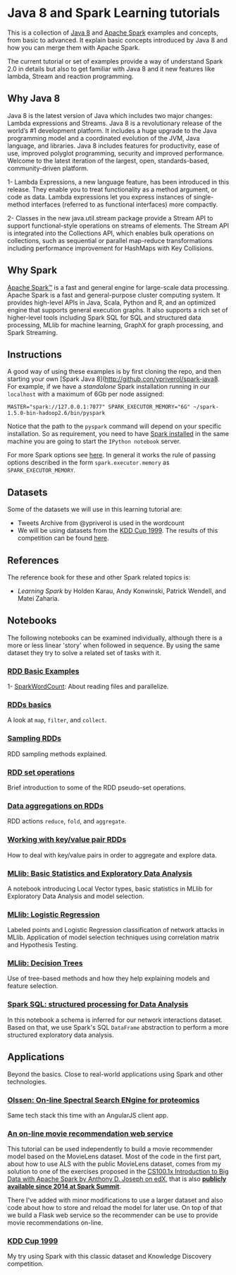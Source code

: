 # Java 8 and Spark Learning tutorials

This is a collection of [Java 8](http://www.oracle.com/technetwork/java/javase/overview/java8-2100321.html) and [Apache Spark](http://spark.apache.org/) examples and concepts,
from basic to advanced. It explain basic concepts introduced by Java 8 and how you can merge them with Apache Spark.

The current tutorial or set of examples provide a way of understand Spark 2.0 in details but also to get familiar with
Java 8 and it new features like lambda, Stream and reaction programming.

## Why Java 8

Java 8 is the latest version of Java which includes two major changes: Lambda expressions and Streams. Java 8 is a revolutionary release of the world’s #1 development platform.
It includes a huge upgrade to the Java programming model and a coordinated evolution of the JVM, Java language, and libraries. Java 8 includes features for productivity,
ease of use, improved polyglot programming, security and improved performance. Welcome to the latest iteration of the largest, open, standards-based, community-driven platform.

 1- Lambda Expressions, a new language feature, has been introduced in this release. They enable you to treat functionality as a method argument, or code as data.
    Lambda expressions let you express instances of single-method interfaces (referred to as functional interfaces) more compactly.

 2- Classes in the new java.util.stream package provide a Stream API to support functional-style operations on streams of elements. The Stream API is integrated into the Collections API,
    which enables bulk operations on collections, such as sequential or parallel map-reduce transformations including performance improvement for HashMaps with Key Collisions.

## Why Spark

[Apache Spark™](http://spark.apache.org/) is a fast and general engine for large-scale data processing. Apache Spark is a fast and general-purpose cluster computing system. It provides high-level APIs in Java,
Scala, Python and R, and an optimized engine that supports general execution graphs. It also supports a rich set of higher-level tools including Spark SQL for SQL and structured data processing, MLlib for machine
learning, GraphX for graph processing, and Spark Streaming.

## Instructions

A good way of using these examples is by first cloning the repo, and then
starting your own [Spark Java 8](http://github.con/ypriverol/spark-java8. For example, if we have a *standalone* Spark installation
running in our `localhost` with a maximum of 6Gb per node assigned:

    MASTER="spark://127.0.0.1:7077" SPARK_EXECUTOR_MEMORY="6G" ~/spark-1.5.0-bin-hadoop2.6/bin/pyspark

Notice that the path to the `pyspark` command will depend on your specific
installation. So as requirement, you need to have
[Spark installed](https://spark.apache.org/docs/latest/index.html) in
the same machine you are going to start the `IPython notebook` server.

For more Spark options see [here](https://spark.apache.org/docs/latest/spark-standalone.html). In general it works the rule of passing options
described in the form `spark.executor.memory` as `SPARK_EXECUTOR_MEMORY`.

## Datasets

Some of the datasets we will use in this learning tutorial are:
  - Tweets Archive from @ypriverol is used in the wordcount
  - We will be using datasets from the [KDD Cup 1999](http://kdd.ics.uci.edu/databases/kddcup99/kddcup99.html). The results
    of this competition can be found [here](http://cseweb.ucsd.edu/~elkan/clresults.html).

## References

The reference book for these and other Spark related topics is:

- *Learning Spark* by Holden Karau, Andy Konwinski, Patrick Wendell, and Matei Zaharia.

## Notebooks

The following notebooks can be examined individually, although there is a more
or less linear 'story' when followed in sequence. By using the same dataset
they try to solve a related set of tasks with it.

### [RDD Basic Examples](https://github.com/jadianes/spark-py-notebooks/blob/master/nb1-rdd-creation/nb1-rdd-creation.ipynb)

 1- [SparkWordCount](): About reading files and parallelize.

### [RDDs basics](https://github.com/jadianes/spark-py-notebooks/blob/master/nb2-rdd-basics/nb2-rdd-basics.ipynb)

A look at `map`, `filter`, and `collect`.

### [Sampling RDDs](https://github.com/jadianes/spark-py-notebooks/blob/master/nb3-rdd-sampling/nb3-rdd-sampling.ipynb)

RDD sampling methods explained.

### [RDD set operations](https://github.com/jadianes/spark-py-notebooks/blob/master/nb4-rdd-set/nb4-rdd-set.ipynb)

Brief introduction to some of the RDD pseudo-set operations.

### [Data aggregations on RDDs](https://github.com/jadianes/spark-py-notebooks/blob/master/nb5-rdd-aggregations/nb5-rdd-aggregations.ipynb)

RDD actions `reduce`, `fold`, and `aggregate`.

### [Working with key/value pair RDDs](https://github.com/jadianes/spark-py-notebooks/blob/master/nb6-rdd-key-value/nb6-rdd-key-value.ipynb)

How to deal with key/value pairs in order to aggregate and explore data.

### [MLlib: Basic Statistics and Exploratory Data Analysis](https://github.com/jadianes/spark-py-notebooks/blob/master/nb7-mllib-statistics/nb7-mllib-statistics.ipynb)

A notebook introducing Local Vector types, basic statistics
in MLlib for Exploratory Data Analysis and model selection.

### [MLlib: Logistic Regression](https://github.com/jadianes/spark-py-notebooks/blob/master/nb8-mllib-logit/nb8-mllib-logit.ipynb)

Labeled points and Logistic Regression classification of network attacks in MLlib.
Application of model selection techniques using correlation matrix and Hypothesis Testing.

### [MLlib: Decision Trees](https://github.com/jadianes/spark-py-notebooks/blob/master/nb9-mllib-trees/nb9-mllib-trees.ipynb)

Use of tree-based methods and how they help explaining models and
 feature selection.

### [Spark SQL: structured processing for Data Analysis](https://github.com/jadianes/spark-py-notebooks/blob/master/nb10-sql-dataframes/nb10-sql-dataframes.ipynb)

In this notebook a schema is inferred for our network interactions dataset. Based on that, we use
Spark's SQL `DataFrame` abstraction to perform a more structured exploratory data analysis.


## Applications

Beyond the basics. Close to real-world applications using Spark and other technologies.

### [Olssen: On-line Spectral Search ENgine for proteomics](http://olssen.github.io/)

Same tech stack this time with an AngularJS client app.

### [An on-line movie recommendation web service](https://github.com/jadianes/spark-movie-lens)

This tutorial can be used independently to build a movie recommender model based on the MovieLens dataset. Most of the code in the first part, about how to use ALS with the public MovieLens dataset, comes from my solution to one of the exercises proposed in the [CS100.1x Introduction to Big Data with Apache Spark by Anthony D. Joseph on edX](https://www.edx.org/course/introduction-big-data-apache-spark-uc-berkeleyx-cs100-1x), that is also [**publicly available since 2014 at Spark Summit**](https://databricks-training.s3.amazonaws.com/movie-recommendation-with-mllib.html).

There I've added with minor modifications to use a larger dataset and also code about how to store and reload the model for later use. On top of that we build a Flask web service so the recommender can be use to provide movie recommendations on-line.

### [KDD Cup 1999](https://github.com/jadianes/kdd-cup-99-spark)

My try using Spark with this classic dataset and Knowledge Discovery competition.
